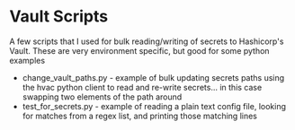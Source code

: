 # Vault Scripts

A few scripts that I used for bulk reading/writing of secrets to Hashicorp's Vault. These are very environment specific, but good for some python examples

* change_vault_paths.py - example of bulk updating secrets paths using the hvac python client to read and re-write secrets...  in this case swapping two elements of the path around
* test_for_secrets.py - example of reading a plain text config file, looking for matches from a regex list, and printing those matching lines

